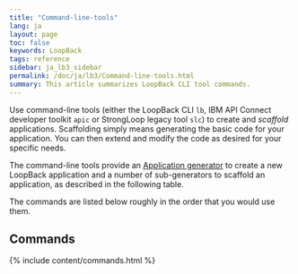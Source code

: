```yaml
---
title: "Command-line-tools"
lang: ja
layout: page
toc: false
keywords: LoopBack
tags: reference
sidebar: ja_lb3_sidebar
permalink: /doc/ja/lb3/Command-line-tools.html
summary: This article summarizes LoopBack CLI tool commands.
---
```

Use command-line tools (either the LoopBack CLI `lb`, IBM API Connect developer toolkit `apic` or StrongLoop legacy tool `slc`) to create and _scaffold_ applications.  Scaffolding simply means generating the basic code for your application.  You can then extend and modify the code as desired for your specific needs.

The command-line tools provide an [Application generator](Application-generator.html) to create a new LoopBack application and a number of sub-generators to scaffold an application, as described in the following table.

The commands are listed below roughly in the order that you would use them.

## Commands

{% include content/commands.html %}
